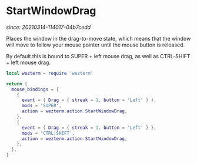 # StartWindowDrag

*since: 20210314-114017-04b7cedd*

Places the window in the drag-to-move state, which means that the window will
move to follow your mouse pointer until the mouse button is released.

By default this is bound to SUPER + left mouse drag, as well as CTRL-SHIFT + left mouse drag.

```lua
local wezterm = require 'wezterm'

return {
  mouse_bindings = {
    {
      event = { Drag = { streak = 1, button = 'Left' } },
      mods = 'SUPER',
      action = wezterm.action.StartWindowDrag,
    },
    {
      event = { Drag = { streak = 1, button = 'Left' } },
      mods = 'CTRL|SHIFT',
      action = wezterm.action.StartWindowDrag,
    },
  },
}
```
